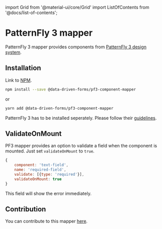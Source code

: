 import Grid from '@material-ui/core/Grid'
import ListOfContents from '@docs/list-of-contents';

<Grid container item>
<Grid item xs={12} md={10}>

# PatternFly 3 mapper

PatternFly 3 mapper provides components from [PatternFly 3 design system](https://www.patternfly.org/v3/).

## Installation

Link to [NPM](https://www.npmjs.com/package/@data-driven-forms/pf3-component-mapper).

```bash
npm install --save @data-driven-forms/pf3-component-mapper
```
or
```bash
yarn add @data-driven-forms/pf3-component-mapper
```

PatternFly 3 has to be installed seperately. Please follow their [guidelines](https://github.com/patternfly/patternfly-react/tree/patternfly-3#Setup).

## ValidateOnMount

PF3 mapper provides an option to validate a field when the component is mounted. Just set `validateOnMount` to `true`.

```jsx
{
    component: 'text-field',
    name: 'required-field',
    validate: [{type: 'required'}],
    validateOnMount: true
}
```

This field will show the error immediately.

## Contribution

You can contribute to this mapper [here](https://github.com/data-driven-forms/react-forms/tree/master/packages/pf3-component-mapper).

</Grid>
<Grid item xs={false} md={2}>
  <ListOfContents file="mappers/pf3-component-mapper" />
</Grid>
</Grid>
